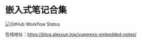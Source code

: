 # 嵌入式笔记合集

![GitHub Workflow Status](https://img.shields.io/github/workflow/status/Sun-ZhenXing/vuepress-embedded-notes/Deploy%20Docs)

在线地址：<https://blog.alexsun.top/vuepress-embedded-notes/>
